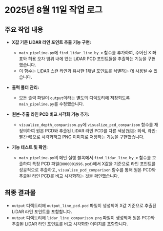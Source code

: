 # 2025년 8월 11일 작업 로그

## 주요 작업 내용

- **X값 기준 LiDAR 라인 포인트 추출 기능 구현:**
  - `main_pipeline.py`에 `find_lidar_line_by_x` 함수를 추가하여, 주어진 X 좌표와 허용 오차 범위 내에 있는 LiDAR PCD 포인트들을 추출하는 기능을 구현했습니다.
  - 이 함수는 LiDAR 스캔 라인과 유사한 1채널 포인트를 식별하는 데 사용될 수 있습니다.

- **출력 폴더 관리:**
  - 모든 출력 파일이 `output`이라는 별도의 디렉토리에 저장되도록 `main_pipeline.py`를 수정했습니다.

- **원본-추출 라인 PCD 비교 시각화 기능 추가:**
  - `visualize_depth_comparison.py`에 `visualize_pcd_comparison` 함수를 재정의하여 원본 PCD와 추출된 LiDAR 라인 PCD를 다른 색상(원본: 회색, 라인: 빨간색)으로 시각화하고 PNG 이미지로 저장하는 기능을 구현했습니다.

- **기능 테스트 및 확인:**
  - `main_pipeline.py`의 메인 실행 블록에서 `find_lidar_line_by_x` 함수를 호출하여 특정 PCD 파일(`0000001996.pcd`)에서 X값을 기준으로 라인 포인트를 성공적으로 추출하고, `visualize_pcd_comparison` 함수를 통해 원본 PCD와 추출된 라인 PCD를 비교 시각화하는 것을 확인했습니다.

## 최종 결과물

- `output` 디렉토리에 `output_line_pcd.pcd` 파일이 생성되어 X값 기준으로 추출된 LiDAR 라인 포인트를 포함합니다.
- `output` 디렉토리에 `lidar_line_comparison.png` 파일이 생성되어 원본 PCD와 추출된 LiDAR 라인 포인트를 비교 시각화한 이미지를 포함합니다.